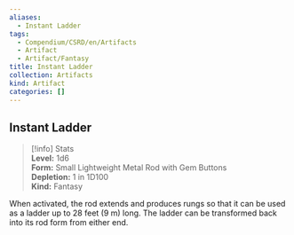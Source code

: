 ```yaml
---
aliases:
  - Instant Ladder
tags:
  - Compendium/CSRD/en/Artifacts
  - Artifact
  - Artifact/Fantasy
title: Instant Ladder
collection: Artifacts
kind: Artifact
categories: []
---
```

## Instant Ladder  
>[!info] Stats  
> **Level:** 1d6  
> **Form:** Small Lightweight Metal Rod with Gem Buttons  
> **Depletion:** 1 in 1D100  
> **Kind:** Fantasy
  
When activated, the rod extends and produces rungs so that it can be used as a ladder up to 28 feet (9 m) long. The ladder can be transformed back into its rod form from either end.
